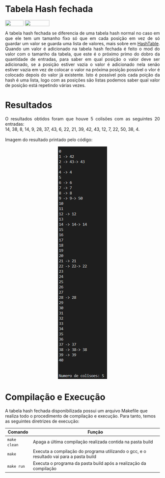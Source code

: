 # Tabela Hash fechada

<div style="display: inline-block;">
<img align="center" height="20px" width="60px" src="https://img.shields.io/badge/Language-C-blue"/> 
<img align="center" height="20px" width="80px" src="https://img.shields.io/badge/Made%20in-VSCode-red"/> 
</div>

<p> </p>
<p> </p>

<p align="justify">
A tabela hash fechada se diferencia de uma tabela hash normal no caso em que ele tem um tamanho fixo só que em cada posição em vez de só guardar um valor se guarda uma lista de valores, mais sobre em <a href="https://github.com/mpiress/HashTable#readme">HashTable</a>. Quando um valor é adicionado na tabela hash fechada é feito o mod do valor com o tamanho da tabela, que este é o próximo primo do dobro da quantidade de entradas, para saber em qual posição o valor deve ser adicionado, se a posição estiver vazia o valor é adicionado nela senão estiver vazia em vez de colocar o valor na próxima posição possível o vlor é colocado depois do valor já existente. Isto é possível pois cada poição da hash é uma lista, logo com as posições são listas podemos saber qual valor de posição está repetindo várias vezes. 
</p>

# Resultados

<p align="justify">
O resultados obtidos foram que houve 5 colisões com as seguintes 20 entradas: <br>14, 38, 8, 14, 9, 28, 37, 43, 6, 22, 21, 39, 42, 43, 12, 7, 22, 50, 38, 4.
<br><br> Imagem do resultado printado pelo código:
<p align="center"><img src="imgs/hashfechado.png"></p>
</p>

# Compilação e Execução

A tabela hash fechada disponibilizada possui um arquivo Makefile que realiza todo o procedimento de compilação e execução. Para tanto, temos as seguintes diretrizes de execução:

<div align="center">

| Comando                |  Função                                                                                           |
| -----------------------| ------------------------------------------------------------------------------------------------- |
|  `make clean`          | Apaga a última compilação realizada contida na pasta build                                        |
|  `make`                | Executa a compilação do programa utilizando o gcc, e o resultado vai para a pasta build           |
|  `make run`            | Executa o programa da pasta build após a realização da compilação                                 |

</div>
